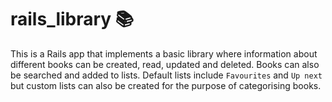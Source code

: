 # rails_library 📚

This is a Rails app that implements a basic library where information about different books can be created, read, updated and deleted. Books can also be searched and added to lists. Default lists include `Favourites` and `Up next` but custom lists can also be created for the purpose of categorising books.
